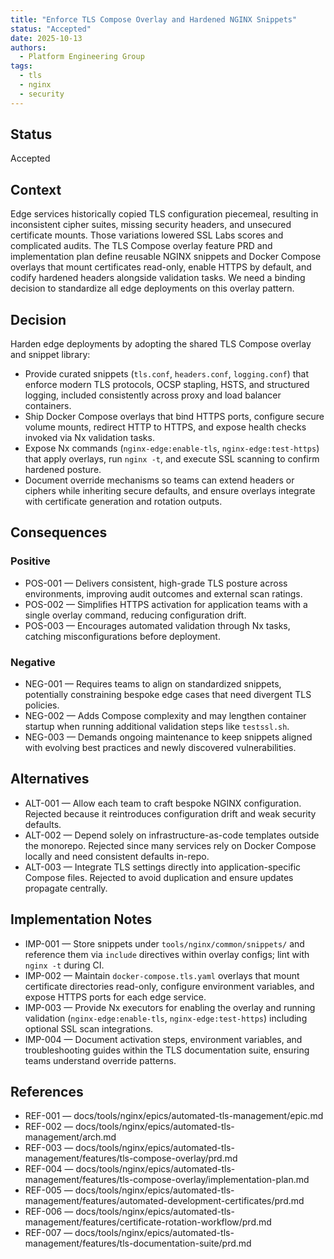 ```yaml
---
title: "Enforce TLS Compose Overlay and Hardened NGINX Snippets"
status: "Accepted"
date: 2025-10-13
authors:
  - Platform Engineering Group
tags:
  - tls
  - nginx
  - security
---
```


## Status

Accepted

## Context

Edge services historically copied TLS configuration piecemeal, resulting in inconsistent cipher suites, missing security headers, and unsecured certificate mounts. Those variations lowered SSL Labs scores and complicated audits. The TLS Compose overlay feature PRD and implementation plan define reusable NGINX snippets and Docker Compose overlays that mount certificates read-only, enable HTTPS by default, and codify hardened headers alongside validation tasks. We need a binding decision to standardize all edge deployments on this overlay pattern.

## Decision

Harden edge deployments by adopting the shared TLS Compose overlay and snippet library:

- Provide curated snippets (`tls.conf`, `headers.conf`, `logging.conf`) that enforce modern TLS protocols, OCSP stapling, HSTS, and structured logging, included consistently across proxy and load balancer containers.
- Ship Docker Compose overlays that bind HTTPS ports, configure secure volume mounts, redirect HTTP to HTTPS, and expose health checks invoked via Nx validation tasks.
- Expose Nx commands (`nginx-edge:enable-tls`, `nginx-edge:test-https`) that apply overlays, run `nginx -t`, and execute SSL scanning to confirm hardened posture.
- Document override mechanisms so teams can extend headers or ciphers while inheriting secure defaults, and ensure overlays integrate with certificate generation and rotation outputs.

## Consequences

### Positive

- POS-001 — Delivers consistent, high-grade TLS posture across environments, improving audit outcomes and external scan ratings.
- POS-002 — Simplifies HTTPS activation for application teams with a single overlay command, reducing configuration drift.
- POS-003 — Encourages automated validation through Nx tasks, catching misconfigurations before deployment.

### Negative

- NEG-001 — Requires teams to align on standardized snippets, potentially constraining bespoke edge cases that need divergent TLS policies.
- NEG-002 — Adds Compose complexity and may lengthen container startup when running additional validation steps like `testssl.sh`.
- NEG-003 — Demands ongoing maintenance to keep snippets aligned with evolving best practices and newly discovered vulnerabilities.

## Alternatives

- ALT-001 — Allow each team to craft bespoke NGINX configuration. Rejected because it reintroduces configuration drift and weak security defaults.
- ALT-002 — Depend solely on infrastructure-as-code templates outside the monorepo. Rejected since many services rely on Docker Compose locally and need consistent defaults in-repo.
- ALT-003 — Integrate TLS settings directly into application-specific Compose files. Rejected to avoid duplication and ensure updates propagate centrally.

## Implementation Notes

- IMP-001 — Store snippets under `tools/nginx/common/snippets/` and reference them via `include` directives within overlay configs; lint with `nginx -t` during CI.
- IMP-002 — Maintain `docker-compose.tls.yaml` overlays that mount certificate directories read-only, configure environment variables, and expose HTTPS ports for each edge service.
- IMP-003 — Provide Nx executors for enabling the overlay and running validation (`nginx-edge:enable-tls`, `nginx-edge:test-https`) including optional SSL scan integrations.
- IMP-004 — Document activation steps, environment variables, and troubleshooting guides within the TLS documentation suite, ensuring teams understand override patterns.

## References

- REF-001 — docs/tools/nginx/epics/automated-tls-management/epic.md
- REF-002 — docs/tools/nginx/epics/automated-tls-management/arch.md
- REF-003 — docs/tools/nginx/epics/automated-tls-management/features/tls-compose-overlay/prd.md
- REF-004 — docs/tools/nginx/epics/automated-tls-management/features/tls-compose-overlay/implementation-plan.md
- REF-005 — docs/tools/nginx/epics/automated-tls-management/features/automated-development-certificates/prd.md
- REF-006 — docs/tools/nginx/epics/automated-tls-management/features/certificate-rotation-workflow/prd.md
- REF-007 — docs/tools/nginx/epics/automated-tls-management/features/tls-documentation-suite/prd.md
